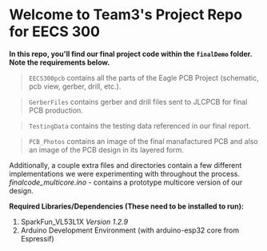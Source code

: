 # Welcome to Team3's Project Repo for EECS 300

 __In this repo, you'll find our final project code within the `finalDemo` folder.  Note the requirements below.__
 
 > `EECS300pcb` contains all the parts of the Eagle PCB Project (schematic, pcb view, gerber, drill, etc.).
 
 > `GerberFiles` contains gerber and drill files sent to JLCPCB for final PCB production.
 
 > `TestingData` contains the testing data referenced in our final report.
 
 > `PCB_Photos` contains an image of the final manafactured PCB and also an image of the PCB design in its layered form.

 Additionally, a couple extra files and directories contain a few different implementations we were experimenting with throughout the process.  
 *finalcode_multicore.ino* - contains a prototype multicore version of our design.

__Required Libraries/Dependencies (These need to be installed to run):__
 1. SparkFun_VL53L1X *Version 1.2.9*
 2. Arduino Development Environment (with arduino-esp32 core from Espressif)
